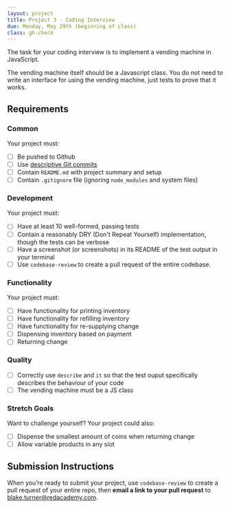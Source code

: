 ```yaml
---
layout: project
title: Project 3 - Coding Interview
due: Monday, May 29th (beginning of class)
class: gh-check
---
```


The task for your coding interview is to implement a vending machine in JavaScript.

The vending machine itself should be a Javascript class. You do not need to write an interface for using the vending machine, just tests to prove that it works.

## Requirements

### Common

Your project must:

- [ ] Be pushed to Github
- [ ] Use [descriptive Git commits](http://chris.beams.io/posts/git-commit/)
- [ ] Contain `README.md` with project summary and setup
- [ ] Contain `.gitignore` file (ignoring `node_modules` and system files)

### Development

Your project must:

- [ ] Have at least 10 well-formed, passing tests
- [ ] Contain a reasonably DRY (Don't Repeat Yourself) implementation, though the tests can be verbose
- [ ] Have a screenshot (or screenshots) in its README of the test output in your terminal
- [ ] Use `codebase-review` to create a pull request of the entire codebase.

### Functionality

Your project must:

- [ ] Have functionality for printing inventory
- [ ] Have functionality for refilling inventory
- [ ] Have functionality for re-supplying change
- [ ] Dispensing inventory based on payment
- [ ] Returning change

### Quality

- [ ] Correctly use `describe` and `it` so that the test ouput specifically describes the behaviour of your code
- [ ] The vending machine must be a JS class

### Stretch Goals

Want to challenge yourself? Your project could also:

- [ ] Dispense the smallest amount of coins when returning change
- [ ] Allow variable products in any slot

## Submission Instructions

When you’re ready to submit your project, use `codebase-review` to create a pull request of your entire repo,
then **email a link to your pull request** to blake.turner@redacademy.com.
